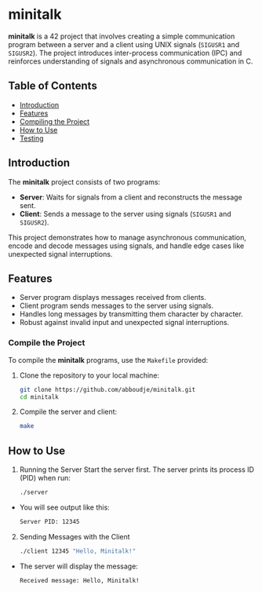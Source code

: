 # minitalk

**minitalk** is a 42 project that involves creating a simple communication program between a server and a client using UNIX signals (`SIGUSR1` and `SIGUSR2`). The project introduces inter-process communication (IPC) and reinforces understanding of signals and asynchronous communication in C.

## Table of Contents

- [Introduction](#introduction)
- [Features](#features)
- [Compiling the Project](#compiling-the-project)
- [How to Use](#how-to-use)
- [Testing](#testing)

## Introduction

The **minitalk** project consists of two programs: 

- **Server**: Waits for signals from a client and reconstructs the message sent.
- **Client**: Sends a message to the server using signals (`SIGUSR1` and `SIGUSR2`).

This project demonstrates how to manage asynchronous communication, encode and decode messages using signals, and handle edge cases like unexpected signal interruptions.

## Features

- Server program displays messages received from clients.
- Client program sends messages to the server using signals.
- Handles long messages by transmitting them character by character.
- Robust against invalid input and unexpected signal interruptions.


### Compile the Project

To compile the **minitalk** programs, use the `Makefile` provided:

1. Clone the repository to your local machine:

   ```bash
   git clone https://github.com/abboudje/minitalk.git
   cd minitalk

2. Compile the server and client:
   ```bash
   make


## How to Use

1. Running the Server
	Start the server first. The server prints its process ID (PID) when run:
	```bash
	./server

- You will see output like this:
	```bash
	Server PID: 12345
	
2. Sending Messages with the Client
	```bash
	./client 12345 "Hello, Minitalk!"
- The server will display the message:
	```bash
	Received message: Hello, Minitalk!

